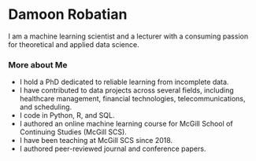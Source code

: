 # Damoon Robatian
I am a machine learning scientist and a lecturer with a consuming passion for theoretical and applied data science. 
### More about Me
- I hold a PhD dedicated to reliable learning from incomplete data.
- I have contributed to data projects across several fields, including healthcare management, financial technologies, telecommunications, and scheduling.
- I code in Python, R, and SQL.
- I authored an online machine learning course for McGill School of Continuing Studies (McGill SCS).
- I have been teaching at McGill SCS since 2018. 
- I authored peer-reviewed journal and conference papers.

